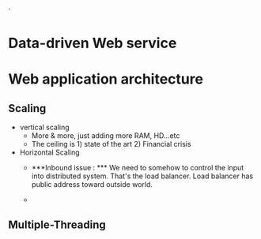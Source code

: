 `
# Data-driven Web service  

# Web application architecture  

## Scaling  

- vertical scaling  
	 - More & more, just adding more RAM, HD...etc  
	- The ceiling is 1) state of the art 2) Financial crisis
- Horizontal Scaling  
	- ***Inbound issue : *** We need to somehow to control the input into distributed system. That's the load balancer. Load balancer has public address toward outside world. 
	

	- 
 

## Multiple-Threading
<!--stackedit_data:
eyJoaXN0b3J5IjpbLTIwMjkyNjIxNDMsMjA4MDE4MzkwOV19
-->